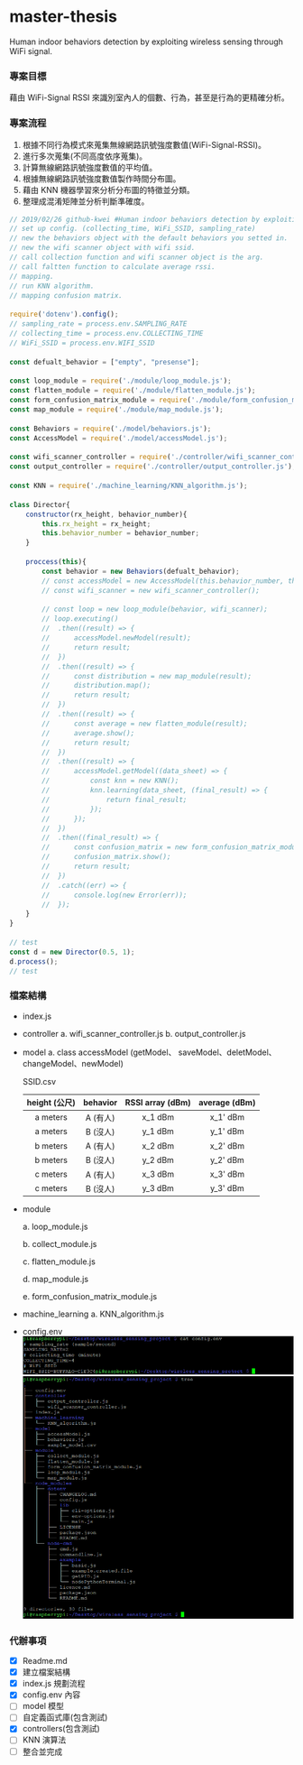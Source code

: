 # master-thesis
Human indoor behaviors detection by exploiting wireless sensing through WiFi signal.
### **專案目標**

藉由 WiFi-Signal RSSI 來識別室內人的個數、行為，甚至是行為的更精確分析。

### **專案流程**

1. 根據不同行為模式來蒐集無線網路訊號強度數值(WiFi-Signal-RSSI)。
2. 進行多次蒐集(不同高度依序蒐集)。
3. 計算無線網路訊號強度數值的平均值。
4. 根據無線網路訊號強度數值製作時間分布圖。
5. 藉由 KNN 機器學習來分析分布圖的特徵並分類。
6. 整理成混淆矩陣並分析判斷準確度。

```javascript
// 2019/02/26 github-kwei #Human indoor behaviors detection by exploiting wireless sensing through WiFi signal.
// set up config. (collecting_time, WiFi_SSID, sampling_rate)
// new the behaviors object with the default behaviors you setted in.
// new the wifi scanner object with wifi ssid.
// call collection function and wifi scanner object is the arg.
// call faltten function to calculate average rssi.
// mapping.
// run KNN algorithm.
// mapping confusion matrix.

require('dotenv').config();
// sampling_rate = process.env.SAMPLING_RATE
// collecting_time = process.env.COLLECTING_TIME
// WiFi_SSID = process.env.WIFI_SSID

const defualt_behavior = ["empty", "presense"];

const loop_module = require('./module/loop_module.js');
const flatten_module = require('./module/flatten_module.js');
const form_confusion_matrix_module = require('./module/form_confusion_matrix_module.js');
const map_module = require('./module/map_module.js');

const Behaviors = require('./model/behaviors.js');
const AccessModel = require('./model/accessModel.js');

const wifi_scanner_controller = require('./controller/wifi_scanner_controller.js');
const output_controller = require('./controller/output_controller.js');

const KNN = require('./machine_learning/KNN_algorithm.js');

class Director{
	constructor(rx_height, behavior_number){
		this.rx_height = rx_height;
		this.behavior_number = behavior_number;
	}

	proccess(this){
		const behavior = new Behaviors(defualt_behavior);
		// const accessModel = new AccessModel(this.behavior_number, this.rx_height);
		// const wifi_scanner = new wifi_scanner_controller();

		// const loop = new loop_module(behavior, wifi_scanner);
		// loop.executing()
		// 	.then((result) => {
		// 		accessModel.newModel(result);
		// 		return result;
		// 	})
		// 	.then((result) => {
		// 		const distribution = new map_module(result);
		// 		distribution.map();
		// 		return result;
		// 	})
		// 	.then((result) => {
		// 		const average = new flatten_module(result);
		// 		average.show();
		// 		return result;
		// 	})
		// 	.then((result) => {
		// 		accessModel.getModel((data_sheet) => {
		// 			const knn = new KNN();
		// 			knn.learning(data_sheet, (final_result) => {
		// 				return final_result;
		// 			});
		// 		});
		// 	})
		// 	.then((final_result) => {
		// 		const confusion_matrix = new form_confusion_matrix_module(final_result);
		// 		confusion_matrix.show();
		// 		return result;
		// 	})
		// 	.catch((err) => {
		// 		console.log(new Error(err));
		// 	});
	}
}

// test
const d = new Director(0.5, 1);
d.process();
// test
```

### **檔案結構**

* index.js

* controller
  a. wifi_scanner_controller.js
  b. output_controller.js

* model
  a. class accessModel (getModel、 saveModel、deletModel、changeModel、newModel)

  SSID.csv

  | height (公尺) | behavior | RSSI array (dBm) | average (dBm) |
  | :-----------: | :------: | :--------------: | :-----------: |
  |   a meters    | A (有人) |     x_1 dBm      |   x_1' dBm    |
  |   a meters    | B (沒人) |     y_1 dBm      |   y_1' dBm    |
  |   b meters    | A (有人) |     x_2 dBm      |   x_2' dBm    |
  |   b meters    | B (沒人) |     y_2 dBm      |   y_2' dBm    |
  |   c meters    | A (有人) |     x_3 dBm      |   x_3' dBm    |
  |   c meters    | B (沒人) |     y_3 dBm      |   y_3' dBm    |

* module

  a. loop_module.js

  b. collect_module.js

  c. flatten_module.js

  d. map_module.js

  e. form_confusion_matrix_module.js

* machine_learning
  a. KNN_algorithm.js

* config.env
![設定檔案圖](/pic/設定檔.png)
![檔案架構圖](/pic/檔案結構.png)

### **代辦事項**

- [x] Readme.md
- [x] 建立檔案結構
- [x] index.js 規劃流程
- [x] config.env 內容
- [ ] model 模型
- [ ] 自定義函式庫(包含測試)
- [x] controllers(包含測試)
- [ ] KNN 演算法
- [ ] 整合並完成
